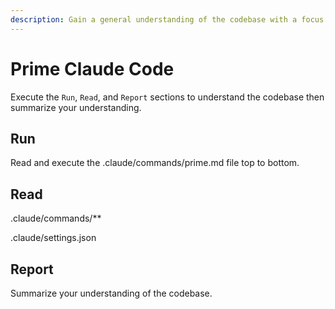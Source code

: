```yaml
---
description: Gain a general understanding of the codebase with a focus on Claude Code improvements.
---
```


# Prime Claude Code

Execute the `Run`, `Read`, and `Report` sections to understand the codebase then summarize your understanding.

## Run

Read and execute the .claude/commands/prime.md file top to bottom.

## Read

.claude/commands/**
<!-- .claude/output-styles/** -->
<!-- .claude/hooks/context_bundle_builder.py -->
.claude/settings.json

## Report

Summarize your understanding of the codebase.